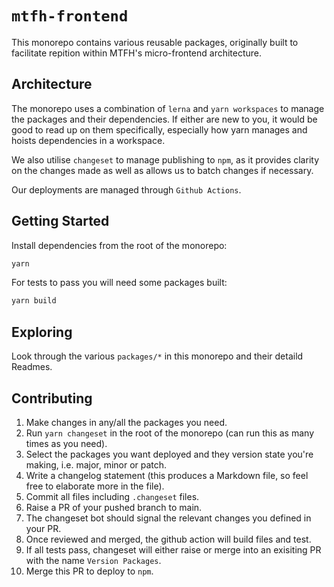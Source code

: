 # `mtfh-frontend`

This monorepo contains various reusable packages, originally built to facilitate repition
within MTFH's micro-frontend architecture.

## Architecture

The monorepo uses a combination of `lerna` and `yarn workspaces` to manage the packages
and their dependencies. If either are new to you, it would be good to read up on them
specifically, especially how yarn manages and hoists dependencies in a workspace.

We also utilise `changeset` to manage publishing to `npm`, as it provides clarity on the
changes made as well as allows us to batch changes if necessary.

Our deployments are managed through `Github Actions`.

## Getting Started

Install dependencies from the root of the monorepo:

```bash
yarn
```

For tests to pass you will need some packages built:

```bash
yarn build
```

## Exploring

Look through the various `packages/*` in this monorepo and their detaild Readmes.

## Contributing

1. Make changes in any/all the packages you need.
2. Run `yarn changeset` in the root of the monorepo (can run this as many times as you
   need).
3. Select the packages you want deployed and they version state you're making, i.e. major,
   minor or patch.
4. Write a changelog statement (this produces a Markdown file, so feel free to elaborate
   more in the file).
5. Commit all files including `.changeset` files.
6. Raise a PR of your pushed branch to main.
7. The changeset bot should signal the relevant changes you defined in your PR.
8. Once reviewed and merged, the github action will build files and test.
9. If all tests pass, changeset will either raise or merge into an exisiting PR with the
   name `Version Packages`.
10. Merge this PR to deploy to `npm`.
